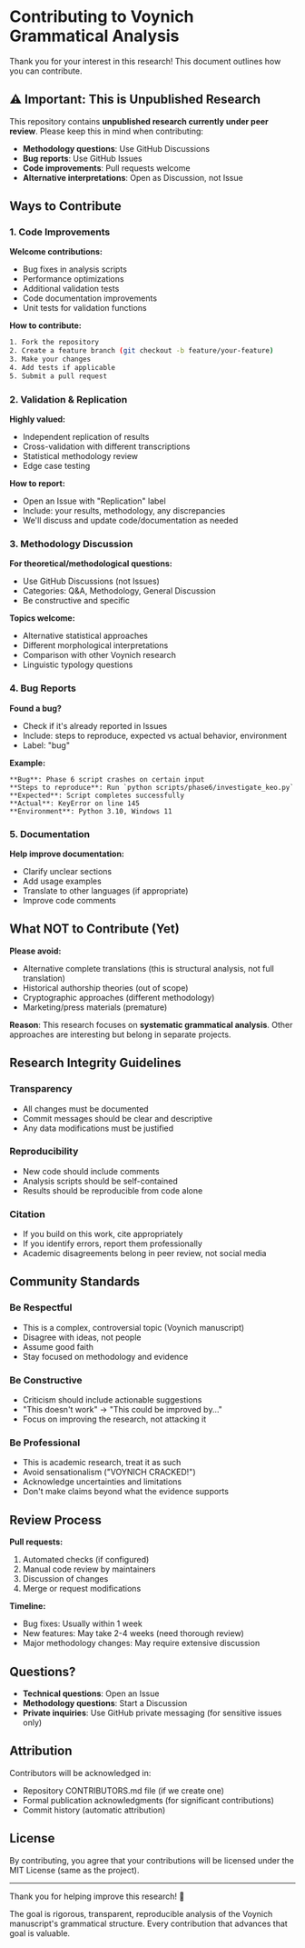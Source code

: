 # Contributing to Voynich Grammatical Analysis

Thank you for your interest in this research! This document outlines how you can contribute.

## ⚠️ Important: This is Unpublished Research

This repository contains **unpublished research currently under peer review**. Please keep this in mind when contributing:

- **Methodology questions**: Use GitHub Discussions
- **Bug reports**: Use GitHub Issues
- **Code improvements**: Pull requests welcome
- **Alternative interpretations**: Open as Discussion, not Issue

## Ways to Contribute

### 1. Code Improvements

**Welcome contributions:**
- Bug fixes in analysis scripts
- Performance optimizations
- Additional validation tests
- Code documentation improvements
- Unit tests for validation functions

**How to contribute:**
```bash
1. Fork the repository
2. Create a feature branch (git checkout -b feature/your-feature)
3. Make your changes
4. Add tests if applicable
5. Submit a pull request
```

### 2. Validation & Replication

**Highly valued:**
- Independent replication of results
- Cross-validation with different transcriptions
- Statistical methodology review
- Edge case testing

**How to report:**
- Open an Issue with "Replication" label
- Include: your results, methodology, any discrepancies
- We'll discuss and update code/documentation as needed

### 3. Methodology Discussion

**For theoretical/methodological questions:**
- Use GitHub Discussions (not Issues)
- Categories: Q&A, Methodology, General Discussion
- Be constructive and specific

**Topics welcome:**
- Alternative statistical approaches
- Different morphological interpretations
- Comparison with other Voynich research
- Linguistic typology questions

### 4. Bug Reports

**Found a bug?**
- Check if it's already reported in Issues
- Include: steps to reproduce, expected vs actual behavior, environment
- Label: "bug"

**Example:**
```
**Bug**: Phase 6 script crashes on certain input
**Steps to reproduce**: Run `python scripts/phase6/investigate_keo.py`
**Expected**: Script completes successfully
**Actual**: KeyError on line 145
**Environment**: Python 3.10, Windows 11
```

### 5. Documentation

**Help improve documentation:**
- Clarify unclear sections
- Add usage examples
- Translate to other languages (if appropriate)
- Improve code comments

## What NOT to Contribute (Yet)

**Please avoid:**
- Alternative complete translations (this is structural analysis, not full translation)
- Historical authorship theories (out of scope)
- Cryptographic approaches (different methodology)
- Marketing/press materials (premature)

**Reason**: This research focuses on **systematic grammatical analysis**. Other approaches are interesting but belong in separate projects.

## Research Integrity Guidelines

### Transparency
- All changes must be documented
- Commit messages should be clear and descriptive
- Any data modifications must be justified

### Reproducibility
- New code should include comments
- Analysis scripts should be self-contained
- Results should be reproducible from code alone

### Citation
- If you build on this work, cite appropriately
- If you identify errors, report them professionally
- Academic disagreements belong in peer review, not social media

## Community Standards

### Be Respectful
- This is a complex, controversial topic (Voynich manuscript)
- Disagree with ideas, not people
- Assume good faith
- Stay focused on methodology and evidence

### Be Constructive
- Criticism should include actionable suggestions
- "This doesn't work" → "This could be improved by..."
- Focus on improving the research, not attacking it

### Be Professional
- This is academic research, treat it as such
- Avoid sensationalism ("VOYNICH CRACKED!")
- Acknowledge uncertainties and limitations
- Don't make claims beyond what the evidence supports

## Review Process

**Pull requests:**
1. Automated checks (if configured)
2. Manual code review by maintainers
3. Discussion of changes
4. Merge or request modifications

**Timeline:**
- Bug fixes: Usually within 1 week
- New features: May take 2-4 weeks (need thorough review)
- Major methodology changes: May require extensive discussion

## Questions?

- **Technical questions**: Open an Issue
- **Methodology questions**: Start a Discussion
- **Private inquiries**: Use GitHub private messaging (for sensitive issues only)

## Attribution

Contributors will be acknowledged in:
- Repository CONTRIBUTORS.md file (if we create one)
- Formal publication acknowledgments (for significant contributions)
- Commit history (automatic attribution)

## License

By contributing, you agree that your contributions will be licensed under the MIT License (same as the project).

---

Thank you for helping improve this research! 🙏

The goal is rigorous, transparent, reproducible analysis of the Voynich manuscript's grammatical structure. Every contribution that advances that goal is valuable.
